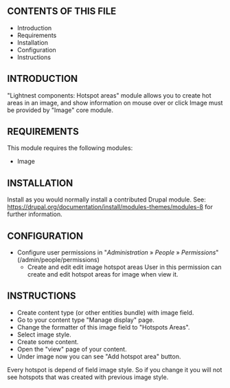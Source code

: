 CONTENTS OF THIS FILE
---------------------

 * Introduction
 * Requirements
 * Installation
 * Configuration
 * Instructions


INTRODUCTION
------------
  "Lightnest components: Hotspot areas" module allows you to create hot areas in an image, and show information on mouse over or click
  Image must be provided by "Image" core module.

REQUIREMENTS
------------
  This module requires the following modules:

  *  Image
  
INSTALLATION
------------
  Install as you would normally install a contributed Drupal module. See:
  https://drupal.org/documentation/install/modules-themes/modules-8
  for further information.
  
CONFIGURATION
-------------
 * Configure user permissions in "_Administration_ » _People_ » _Permissions_"
   (/admin/people/permissions)
     - Create and edit edit image hotspot areas
       User in this permission can create and edit hotspot areas for image when view it.
       
INSTRUCTIONS
------------
  *  Create content type (or other entities bundle) with image field.
  *  Go to your content type "Manage display" page.
  *  Change the formatter of this image field to "Hotspots Areas".
  *  Select image style.
  *  Create some content.
  *  Open the "view" page of your content.
  *  Under image now you can see "Add hotspot area" button.
  
  Every hotspot is depend of field image style. So if you change it
  you will not see hotspots that was created with previous image style.

